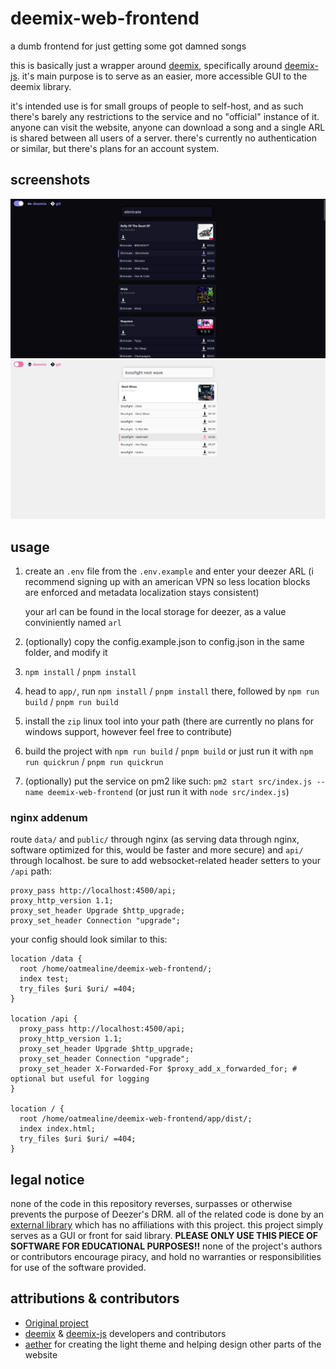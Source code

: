 # deemix-web-frontend

a dumb frontend for just getting some got damned songs

this is basically just a wrapper around [deemix](https://deemix.app/), specifically around [deemix-js](https://git.freezer.life/RemixDev/deemix-js). it's main purpose is to serve as an easier, more accessible GUI to the deemix library.

it's intended use is for small groups of people to self-host, and as such there's barely any restrictions to the service and no "official" instance of it. anyone can visit the website, anyone can download a song and a single ARL is shared between all users of a server. there's currently no authentication or similar, but there's plans for an account system.

## screenshots

![dark theme](docs/screenshot-1.png)
![light theme](docs/screenshot-2.png)
## usage

1. create an `.env` file from the `.env.example` and enter your deezer ARL (i recommend signing up with an american VPN so less location blocks are enforced and metadata localization stays consistent)

   your arl can be found in the local storage for deezer, as a value conviniently named `arl`

2. (optionally) copy the config.example.json to config.json in the same folder, and modify it

3. `npm install` / `pnpm install`
   
4. head to `app/`, run `npm install` / `pnpm install` there, followed by `npm run build` / `pnpm run build`

5. install the `zip` linux tool into your path (there are currently no plans for windows support, however feel free to contribute)
   
6. build the project with `npm run build` / `pnpm build` or just run it with `npm run quickrun` / `pnpm run quickrun`

7. (optionally) put the service on pm2 like such: `pm2 start src/index.js --name deemix-web-frontend` (or just run it with `node src/index.js`)

### nginx addenum

route `data/` and `public/` through nginx (as serving data through nginx, software optimized for this, would be faster and more secure) and `api/` through localhost. be sure to add websocket-related header setters to your `/api` path:

```nginx
proxy_pass http://localhost:4500/api;
proxy_http_version 1.1;
proxy_set_header Upgrade $http_upgrade;
proxy_set_header Connection "upgrade";
```

your config should look similar to this:

```nginx
location /data {
  root /home/oatmealine/deemix-web-frontend/;
  index test;
  try_files $uri $uri/ =404;
}

location /api {
  proxy_pass http://localhost:4500/api;
  proxy_http_version 1.1;
  proxy_set_header Upgrade $http_upgrade;
  proxy_set_header Connection "upgrade";
  proxy_set_header X-Forwarded-For $proxy_add_x_forwarded_for; # optional but useful for logging
}

location / {
  root /home/oatmealine/deemix-web-frontend/app/dist/;
  index index.html;
  try_files $uri $uri/ =404;
}
```

## legal notice

none of the code in this repository reverses, surpasses or otherwise prevents the purpose of Deezer's DRM. all of the related code is done by an [external library](https://gitlab.com/RemixDev/deezer-js/) which has no affiliations with this project. this project simply serves as a GUI or front for said library. **PLEASE ONLY USE THIS PIECE OF SOFTWARE FOR EDUCATIONAL PURPOSES!!** none of the project's authors or contributors encourage piracy, and hold no warranties or responsibilities for use of the software provided.

## attributions & contributors
- [Original project](https://git.oat.zone/oat/deemix-web-frontend)
- [deemix](https://deemix.app/) & [deemix-js](https://git.freezer.life/RemixDev/deemix-js) developers and contributors
- [aether](https://git.oat.zone/aether) for creating the light theme and helping design other parts of the website